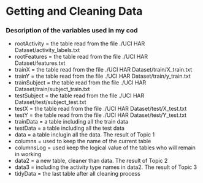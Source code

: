 # Getting and Cleaning Data

### Description of the variables used in my cod

* rootActivity = the table read from the file ./UCI HAR Dataset/activity_labels.txt
* rootFeatures = the table read from the file ./UCI HAR Dataset/features.txt
* trainX = the table read from the file ./UCI HAR Dataset/train/X_train.txt
* trainY = the table read from the file ./UCI HAR Dataset/train/y_train.txt
* trainSubject = the table read from the file ./UCI HAR Dataset/train/subject_train.txt
* testSubject = the table read from the file ./UCI HAR Dataset/test/subject_test.txt
* testX = the table read from the file ./UCI HAR Dataset/test/X_test.txt
* testY = the table read from the file ./UCI HAR Dataset/test/Y_test.txt
* trainData = a table including all the train data
* testData = a table including all the test data
* data = a table inclugin all the data. The result of Topic 1
* columns = used to keep the name of the current table
* columnsLog = used keep the logical value of the tables who will remain in working
* data2 = a new table, cleaner than data. The result of Topic 2
* data3 = including the activity type names in data2. The result of Topic 3
* tidyData = the last table after all cleaning process